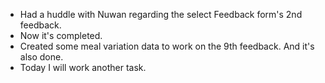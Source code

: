 - Had a huddle with Nuwan regarding the select Feedback form's 2nd feedback.
- Now it's completed. 
- Created some meal variation data to work on the 9th feedback. And it's also done.
- Today I will work another task.